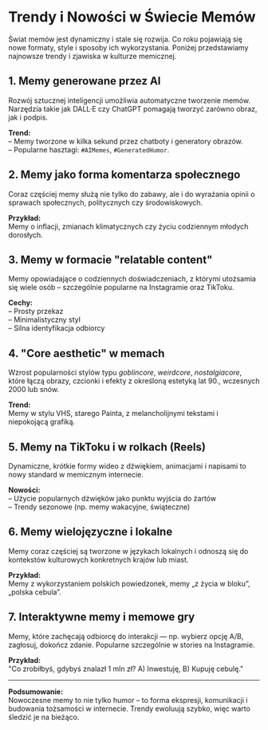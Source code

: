 # Trendy i Nowości w Świecie Memów

Świat memów jest dynamiczny i stale się rozwija. Co roku pojawiają się nowe formaty, style i sposoby ich wykorzystania. Poniżej przedstawiamy najnowsze trendy i zjawiska w kulturze memicznej.

## 1. Memy generowane przez AI

Rozwój sztucznej inteligencji umożliwia automatyczne tworzenie memów. Narzędzia takie jak DALL·E czy ChatGPT pomagają tworzyć zarówno obraz, jak i podpis.

**Trend:**  
– Memy tworzone w kilka sekund przez chatboty i generatory obrazów.  
– Popularne hasztagi: `#AIMemes`, `#GeneratedHumor`.

## 2. Memy jako forma komentarza społecznego

Coraz częściej memy służą nie tylko do zabawy, ale i do wyrażania opinii o sprawach społecznych, politycznych czy środowiskowych.

**Przykład:**  
Memy o inflacji, zmianach klimatycznych czy życiu codziennym młodych dorosłych.

## 3. Memy w formacie "relatable content"

Memy opowiadające o codziennych doświadczeniach, z którymi utożsamia się wiele osób – szczególnie popularne na Instagramie oraz TikToku.

**Cechy:**  
– Prosty przekaz  
– Minimalistyczny styl  
– Silna identyfikacja odbiorcy

## 4. "Core aesthetic" w memach

Wzrost popularności stylów typu *goblincore*, *weirdcore*, *nostalgiacore*, które łączą obrazy, czcionki i efekty z określoną estetyką lat 90., wczesnych 2000 lub snów.

**Trend:**  
Memy w stylu VHS, starego Painta, z melancholijnymi tekstami i niepokojącą grafiką.

## 5. Memy na TikToku i w rolkach (Reels)

Dynamiczne, krótkie formy wideo z dźwiękiem, animacjami i napisami to nowy standard w memicznym internecie.

**Nowości:**  
– Użycie popularnych dźwięków jako punktu wyjścia do żartów  
– Trendy sezonowe (np. memy wakacyjne, świąteczne)

## 6. Memy wielojęzyczne i lokalne

Memy coraz częściej są tworzone w językach lokalnych i odnoszą się do kontekstów kulturowych konkretnych krajów lub miast.

**Przykład:**  
Memy z wykorzystaniem polskich powiedzonek, memy „z życia w bloku”, „polska cebula”.

## 7. Interaktywne memy i memowe gry

Memy, które zachęcają odbiorcę do interakcji — np. wybierz opcję A/B, zagłosuj, dokończ zdanie. Popularne szczególnie w stories na Instagramie.

**Przykład:**  
"Co zrobiłbyś, gdybyś znalazł 1 mln zł? A) Inwestuję, B) Kupuję cebulę."

---

**Podsumowanie:**  
Nowoczesne memy to nie tylko humor – to forma ekspresji, komunikacji i budowania tożsamości w internecie. Trendy ewoluują szybko, więc warto śledzić je na bieżąco.

